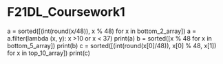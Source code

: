 # F21DL_Coursework1

a = sorted([(int(round(x/48)), x % 48) for x in bottom_2_array])
a = a.filter(lambda (x, y): x >10 or x < 37)
print(a)
b = sorted([x % 48 for x in bottom_5_array])
print(b)
c = sorted([(int(round(x[0]/48)), x[0] % 48, x[1]) for x in top_10_array])
print(c)
